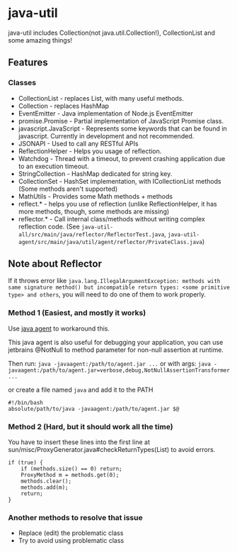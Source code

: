 # java-util
java-util includes Collection(not java.util.Collection!), CollectionList and some amazing things!

## Features

### Classes

- CollectionList - replaces List, with many useful methods.
- Collection - replaces HashMap
- EventEmitter - Java implementation of Node.js EventEmitter
- promise.Promise - Partial implementation of JavaScript Promise class.
- javascript.JavaScript - Represents some keywords that can be found in javascript. Currently in development and not recommended.
- JSONAPI - Used to call any RESTful APIs
- ReflectionHelper - Helps you usage of reflection.
- Watchdog - Thread with a timeout, to prevent crashing application due to an execution timeout.
- StringCollection - HashMap dedicated for string key.
- CollectionSet - HashSet implementation, with ICollectionList methods (Some methods aren't supported)
- MathUtils - Provides some Math methods + methods
- reflect.* - helps you use of reflection (unlike ReflectionHelper, it has more methods, though, some methods are missing)
- reflector.* - Call internal class/methods without writing complex reflection code. (See `java-util-all/src/main/java/reflector/ReflectorTest.java`, `java-util-agent/src/main/java/util/agent/reflector/PrivateClass.java`)

## Note about Reflector
If it throws error like `java.lang.IllegalArgumentException: methods with same signature method() but incompatible return types: <some primitive type> and others`, you will need to do one of them to work properly.

### Method 1 (Easiest, and mostly it works)
Use [java agent](https://um.acrylicstyle.xyz/17210489206/213710626/java-util-agent-0.13.3.jar) to workaround this.

This java agent is also useful for debugging your application, you can use jetbrains @NotNull to method parameter for non-null assertion at runtime.

Then run: `java -javaagent:/path/to/agent.jar ...` or with args: `java -javaagent:/path/to/agent.jar=verbose,debug,NotNullAssertionTransformer ...`

or create a file named `java` and add it to the PATH
```shell
#!/bin/bash
absolute/path/to/java -javaagent:/path/to/agent.jar $@
```

### Method 2 (Hard, but it should work all the time)
You have to insert these lines into the first line at sun/misc/ProxyGenerator.java#checkReturnTypes(List) to avoid errors.
```
if (true) {
    if (methods.size() == 0) return;
    ProxyMethod m = methods.get(0);
    methods.clear();
    methods.add(m);
    return;
}
```

### Another methods to resolve that issue
- Replace (edit) the problematic class
- Try to avoid using problematic class
